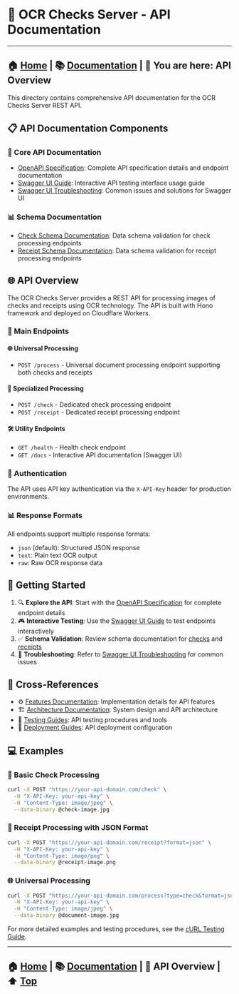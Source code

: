 # 🔌 OCR Checks Server - API Documentation

---
**🏠 [Home](../../README.md)** | **📚 [Documentation](../README.md)** | **🔌 You are here: API Overview**
---

This directory contains comprehensive API documentation for the OCR Checks Server REST API.

## 📋 API Documentation Components

### 🔌 Core API Documentation

- [OpenAPI Specification](./openapi-specification.md): Complete API specification details and endpoint documentation
- [Swagger UI Guide](./swagger-ui-guide.md): Interactive API testing interface usage guide
- [Swagger UI Troubleshooting](./swagger-ui-troubleshooting.md): Common issues and solutions for Swagger UI

### 📊 Schema Documentation

- [Check Schema Documentation](./check-schema-documentation.md): Data schema validation for check processing endpoints
- [Receipt Schema Documentation](./receipt-schema-documentation.md): Data schema validation for receipt processing endpoints

## 🌐 API Overview

The OCR Checks Server provides a REST API for processing images of checks and receipts using OCR technology. The API is built with Hono framework and deployed on Cloudflare Workers.

### 🔗 Main Endpoints

#### 🌐 Universal Processing
- `POST /process` - Universal document processing endpoint supporting both checks and receipts

#### 📄 Specialized Processing
- `POST /check` - Dedicated check processing endpoint
- `POST /receipt` - Dedicated receipt processing endpoint

#### 🛠️ Utility Endpoints
- `GET /health` - Health check endpoint
- `GET /docs` - Interactive API documentation (Swagger UI)

### 🔐 Authentication

The API uses API key authentication via the `X-API-Key` header for production environments.

### 📊 Response Formats

All endpoints support multiple response formats:
- `json` (default): Structured JSON response
- `text`: Plain text OCR output
- `raw`: Raw OCR response data

## 🚀 Getting Started

1. 🔍 **Explore the API**: Start with the [OpenAPI Specification](./openapi-specification.md) for complete endpoint details
2. 🎮 **Interactive Testing**: Use the [Swagger UI Guide](./swagger-ui-guide.md) to test endpoints interactively
3. ✅ **Schema Validation**: Review schema documentation for [checks](./check-schema-documentation.md) and [receipts](./receipt-schema-documentation.md)
4. 🔧 **Troubleshooting**: Refer to [Swagger UI Troubleshooting](./swagger-ui-troubleshooting.md) for common issues

## 🔗 Cross-References

- ⚙️ [Features Documentation](../features/): Implementation details for API features
- 🏗️ [Architecture Documentation](../architecture/): System design and API architecture
- 🧪 [Testing Guides](../guides/testing/): API testing procedures and tools
- 🚀 [Deployment Guides](../guides/deployment/): API deployment configuration

## 💻 Examples

### 📄 Basic Check Processing

```bash
curl -X POST "https://your-api-domain.com/check" \
  -H "X-API-Key: your-api-key" \
  -H "Content-Type: image/jpeg" \
  --data-binary @check-image.jpg
```

### 🧾 Receipt Processing with JSON Format

```bash
curl -X POST "https://your-api-domain.com/receipt?format=json" \
  -H "X-API-Key: your-api-key" \
  -H "Content-Type: image/png" \
  --data-binary @receipt-image.png
```

### 🌐 Universal Processing

```bash
curl -X POST "https://your-api-domain.com/process?type=check&format=json" \
  -H "X-API-Key: your-api-key" \
  -H "Content-Type: image/jpeg" \
  --data-binary @document-image.jpg
```

For more detailed examples and testing procedures, see the [cURL Testing Guide](../guides/testing/curl-testing-guide.md).

---
**🏠 [Home](../../README.md)** | **📚 [Documentation](../README.md)** | **🔌 API Overview** | **⬆️ [Top](#-ocr-checks-server---api-documentation)**
---